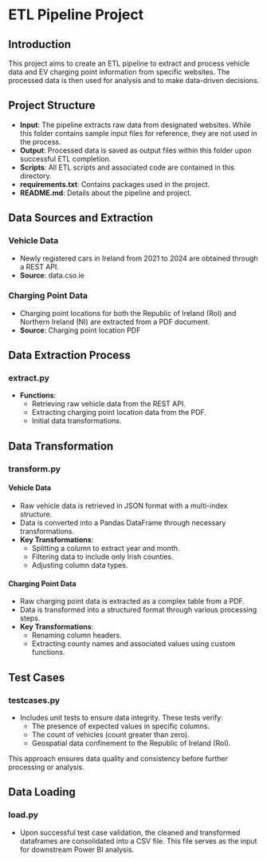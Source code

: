 # ETL Pipeline Project

## Introduction

This project aims to create an ETL pipeline to extract and process vehicle data and EV charging point information from specific websites. The processed data is then used for analysis and to make data-driven decisions.

## Project Structure

- **Input**: The pipeline extracts raw data from designated websites. While this folder contains sample input files for reference, they are not used in the process.
- **Output**: Processed data is saved as output files within this folder upon successful ETL completion.
- **Scripts**: All ETL scripts and associated code are contained in this directory.
- **requirements.txt**: Contains packages used in the project.
- **README.md**: Details about the pipeline and project.

## Data Sources and Extraction

### Vehicle Data

- Newly registered cars in Ireland from 2021 to 2024 are obtained through a REST API.
- **Source**: data.cso.ie

### Charging Point Data

- Charging point locations for both the Republic of Ireland (RoI) and Northern Ireland (NI) are extracted from a PDF document.
- **Source**: Charging point location PDF

## Data Extraction Process

### extract.py

- **Functions**:
  - Retrieving raw vehicle data from the REST API.
  - Extracting charging point location data from the PDF.
  - Initial data transformations.

## Data Transformation

### transform.py

#### Vehicle Data

- Raw vehicle data is retrieved in JSON format with a multi-index structure.
- Data is converted into a Pandas DataFrame through necessary transformations.
- **Key Transformations**:
  - Splitting a column to extract year and month.
  - Filtering data to include only Irish counties.
  - Adjusting column data types.

#### Charging Point Data

- Raw charging point data is extracted as a complex table from a PDF.
- Data is transformed into a structured format through various processing steps.
- **Key Transformations**:
  - Renaming column headers.
  - Extracting county names and associated values using custom functions.

## Test Cases

### testcases.py

- Includes unit tests to ensure data integrity. These tests verify:
  - The presence of expected values in specific columns.
  - The count of vehicles (count greater than zero).
  - Geospatial data confinement to the Republic of Ireland (RoI).

This approach ensures data quality and consistency before further processing or analysis.

## Data Loading

### load.py

- Upon successful test case validation, the cleaned and transformed dataframes are consolidated into a CSV file. This file serves as the input for downstream Power BI analysis.
